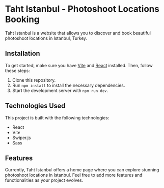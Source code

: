 # Taht Istanbul - Photoshoot Locations Booking

Taht Istanbul is a website that allows you to discover and book beautiful photoshoot locations in Istanbul, Turkey.

## Installation

To get started, make sure you have [Vite](https://vitejs.dev/) and [React](https://reactjs.org/) installed. Then, follow these steps:

1. Clone this repository.
2. Run `npm install` to install the necessary dependencies.
3. Start the development server with `npm run dev`.

## Technologies Used

This project is built with the following technologies:

- React
- Vite
- Swiper.js
- Sass

## Features

Currently, Taht Istanbul offers a home page where you can explore stunning photoshoot locations in Istanbul. Feel free to add more features and functionalities as your project evolves.
